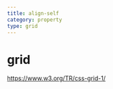 ```yaml
---
title: align-self
category: property
type: grid
---
```


# grid

<https://www.w3.org/TR/css-grid-1/>
